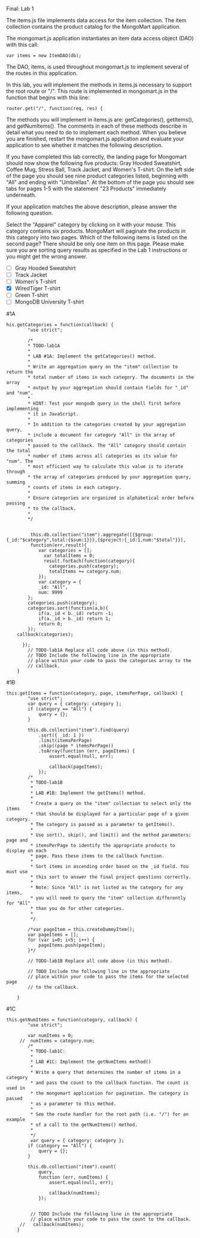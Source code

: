 Final: Lab 1

The items.js file implements data access for the item collection. The item collection contains the product catalog for the MongoMart application.

The mongomart.js application instantiates an item data access object (DAO) with this call:
```
var items = new ItemDAO(db);
```
The DAO, items, is used throughout mongomart.js to implement several of the routes in this application.

In this lab, you will implement the methods in items.js necessary to support the root route or "/". This route is implemented in mongomart.js in the function that begins with this line:
```
router.get("/", function(req, res) {
```
The methods you will implement in items.js are: getCategories(), getItems(), and getNumItems(). The comments in each of these methods describe in detail what you need to do to implement each method. When you believe you are finished, restart the mongomart.js application and evaluate your application to see whether it matches the following description.

If you have completed this lab correctly, the landing page for Mongomart should now show the following five products: Gray Hooded Sweatshirt, Coffee Mug, Stress Ball, Track Jacket, and Women's T-shirt. On the left side of the page you should see nine product categories listed, beginning with "All" and ending with "Umbrellas". At the bottom of the page you should see tabs for pages 1-5 with the statement "23 Products" immediately underneath.

If your application matches the above description, please answer the following question.

Select the "Apparel" category by clicking on it with your mouse. This category contains six products. MongoMart will paginate the products in this category into two pages. Which of the following items is listed on the second page? There should be only one item on this page. Please make sure you are sorting query results as specified in the Lab 1 instructions or you might get the wrong answer.

- [ ] Gray Hooded Sweatshirt
- [ ] Track Jacket
- [ ] Women's T-shirt
- [X] WiredTiger T-shirt
- [ ] Green T-shirt
- [ ] MongoDB University T-shirt

#1A
```
his.getCategories = function(callback) {
        "use strict";
         
        /*
        * TODO-lab1A
        *
        * LAB #1A: Implement the getCategories() method.
        *
        * Write an aggregation query on the "item" collection to return the
        * total number of items in each category. The documents in the array
        * output by your aggregation should contain fields for "_id" and "num".
        *
        * HINT: Test your mongodb query in the shell first before implementing
        * it in JavaScript.
        *
        * In addition to the categories created by your aggregation query,
        * include a document for category "All" in the array of categories
        * passed to the callback. The "All" category should contain the total
        * number of items across all categories as its value for "num". The
        * most efficient way to calculate this value is to iterate through
        * the array of categories produced by your aggregation query, summing
        * counts of items in each category.
        *
        * Ensure categories are organized in alphabetical order before passing
        * to the callback.
        *
        */
        
        
         this.db.collection("item").aggregate([{$group:{_id:"$category",total:{$sum:1}}},{$project:{_id:1,num:"$total"}}],
         function(err,result){
          	var categories = [];
         	  var totalItems = 0;
         	  result.forEach(function(category){
         		categories.push(category);
         		totalItems += category.num;
         	});
         	var category = {
            _id: "All",
            num: 9999
        };
        categories.push(category);
        categories.sort(function(a,b){
        	if(a._id < b._id) return -1;
        	if(a._id > b._id) return 1;
        	return 0;
        });
    callback(categories);

      });
        // TODO-lab1A Replace all code above (in this method).
        // TODO Include the following line in the appropriate
        // place within your code to pass the categories array to the
        // callback.
    }
```
#1B
```
this.getItems = function(category, page, itemsPerPage, callback) {
        "use strict";
        var query = { category: category };
        if (category == "All") {
            query = {};
        }

        this.db.collection("item").find(query)
            .sort({ _id: 1 })
            .limit(itemsPerPage)
            .skip((page * itemsPerPage))
            .toArray(function (err, pageItems) {
                assert.equal(null, err);

                callback(pageItems);
            });
        /*
         * TODO-lab1B
         *
         * LAB #1B: Implement the getItems() method.
         *
         * Create a query on the "item" collection to select only the items
         * that should be displayed for a particular page of a given category.
         * The category is passed as a parameter to getItems().
         *
         * Use sort(), skip(), and limit() and the method parameters: page and
         * itemsPerPage to identify the appropriate products to display on each
         * page. Pass these items to the callback function.
         *
         * Sort items in ascending order based on the _id field. You must use
         * this sort to answer the final project questions correctly.
         *
         * Note: Since "All" is not listed as the category for any items,
         * you will need to query the "item" collection differently for "All"
         * than you do for other categories.
         *
         */

        /*var pageItem = this.createDummyItem();
        var pageItems = [];
        for (var i=0; i<5; i++) {
            pageItems.push(pageItem);
        }*/

        // TODO-lab1B Replace all code above (in this method).

        // TODO Include the following line in the appropriate
        // place within your code to pass the items for the selected page
        // to the callback.
       
    }
```
#1C
```
this.getNumItems = function(category, callback) {
        "use strict";

        var numItems = 0;
     //  numItems = category.num;
        /*
         * TODO-lab1C:
         *
         * LAB #1C: Implement the getNumItems method()
         *
         * Write a query that determines the number of items in a category
         * and pass the count to the callback function. The count is used in
         * the mongomart application for pagination. The category is passed
         * as a parameter to this method.
         *
         * See the route handler for the root path (i.e. "/") for an example
         * of a call to the getNumItems() method.
         *
         */
         var query = { category: category };
        if (category == "All") {
            query = {};
        }

        this.db.collection("item").count(
            query,
            function (err, numItems) {
                assert.equal(null, err);

                callback(numItems);
            });


         // TODO Include the following line in the appropriate
         // place within your code to pass the count to the callback.
     //   callback(numItems);
    }
```    
